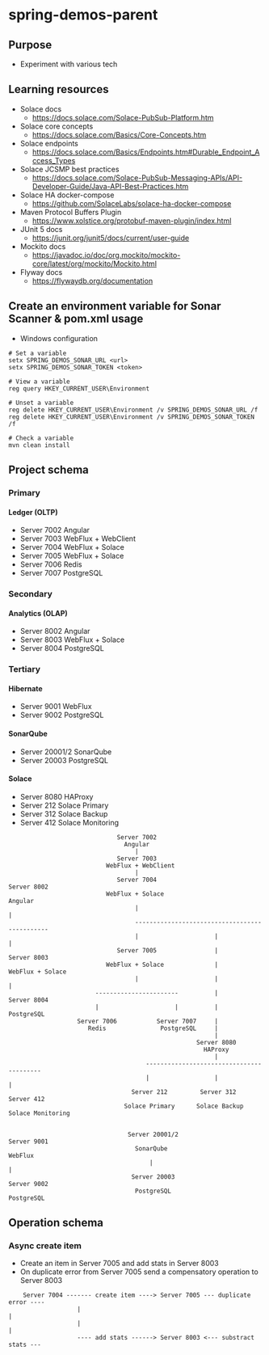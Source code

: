 # spring-demos-parent

## Purpose

- Experiment with various tech

## Learning resources

- Solace docs
  - https://docs.solace.com/Solace-PubSub-Platform.htm
- Solace core concepts
  - https://docs.solace.com/Basics/Core-Concepts.htm
- Solace endpoints
  - https://docs.solace.com/Basics/Endpoints.htm#Durable_Endpoint_Access_Types
- Solace JCSMP best practices
  - https://docs.solace.com/Solace-PubSub-Messaging-APIs/API-Developer-Guide/Java-API-Best-Practices.htm
- Solace HA docker-compose
  - https://github.com/SolaceLabs/solace-ha-docker-compose
- Maven Protocol Buffers Plugin
  - https://www.xolstice.org/protobuf-maven-plugin/index.html
- JUnit 5 docs
  - https://junit.org/junit5/docs/current/user-guide
- Mockito docs
  - https://javadoc.io/doc/org.mockito/mockito-core/latest/org/mockito/Mockito.html
- Flyway docs
  - https://flywaydb.org/documentation

## Create an environment variable for Sonar Scanner & pom.xml usage 
 
- Windows configuration

```
# Set a variable
setx SPRING_DEMOS_SONAR_URL <url>
setx SPRING_DEMOS_SONAR_TOKEN <token>

# View a variable
reg query HKEY_CURRENT_USER\Environment

# Unset a variable
reg delete HKEY_CURRENT_USER\Environment /v SPRING_DEMOS_SONAR_URL /f
reg delete HKEY_CURRENT_USER\Environment /v SPRING_DEMOS_SONAR_TOKEN /f

# Check a variable
mvn clean install
```

## Project schema

### Primary

#### Ledger (OLTP)

- Server 7002 Angular
- Server 7003 WebFlux + WebClient
- Server 7004 WebFlux + Solace
- Server 7005 WebFlux + Solace
- Server 7006 Redis
- Server 7007 PostgreSQL 

### Secondary

#### Analytics (OLAP)

- Server 8002 Angular
- Server 8003 WebFlux + Solace
- Server 8004 PostgreSQL

### Tertiary 

#### Hibernate

- Server 9001 WebFlux
- Server 9002 PostgreSQL

#### SonarQube

- Server 20001/2 SonarQube
- Server 20003 PostgreSQL

#### Solace

- Server 8080 HAProxy
- Server 212 Solace Primary
- Server 312 Solace Backup
- Server 412 Solace Monitoring

```
                              Server 7002 
                                Angular
                                   |
                              Server 7003 
                           WebFlux + WebClient
                                   |
                              Server 7004                                  Server 8002 
                           WebFlux + Solace                                  Angular
                                   |                                            |
                                   ----------------------------------------------
                                   |                     |                      |
                              Server 7005                |                 Server 8003
                           WebFlux + Solace              |              WebFlux + Solace 
                                   |                     |                      |
                        -----------------------          |                 Server 8004
                        |                     |          |                  PostgreSQL
                   Server 7006           Server 7007     |                 
                      Redis               PostgreSQL     |
                                                         |
                                                    Server 8080
                                                      HAProxy
                                                         |
                                      -----------------------------------------
                                      |                  |                    |
                                  Server 212         Server 312           Server 412
                                Solace Primary      Solace Backup      Solace Monitoring


                                 Server 20001/2                         Server 9001
                                   SonarQube                              WebFlux  
                                       |                                     |     
                                  Server 20003                          Server 9002
                                   PostgreSQL                            PostgreSQL
```

## Operation schema

### Async create item

- Create an item in Server 7005 and add stats in Server 8003
- On duplicate error from Server 7005 send a compensatory operation to Server 8003

```
    Server 7004 ------- create item ----> Server 7005 --- duplicate error ----
                   |                                                         |
                   |                                                         |
                   ---- add stats ------> Server 8003 <--- substract stats ---
```
